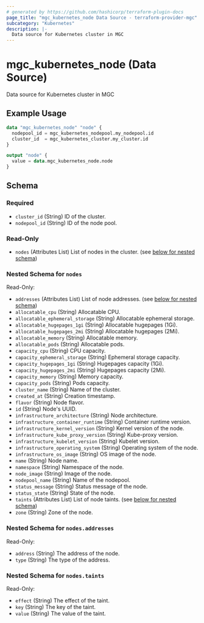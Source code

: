 ```yaml
---
# generated by https://github.com/hashicorp/terraform-plugin-docs
page_title: "mgc_kubernetes_node Data Source - terraform-provider-mgc"
subcategory: "Kubernetes"
description: |-
  Data source for Kubernetes cluster in MGC
---
```


# mgc_kubernetes_node (Data Source)

Data source for Kubernetes cluster in MGC

## Example Usage

```terraform
data "mgc_kubernetes_node" "node" {
  nodepool_id = mgc_kubernetes_nodepool.my_nodepool.id
  cluster_id  = mgc_kubernetes_cluster.my_cluster.id
}

output "node" {
  value = data.mgc_kubernetes_node.node
}
```

<!-- schema generated by tfplugindocs -->
## Schema

### Required

- `cluster_id` (String) ID of the cluster.
- `nodepool_id` (String) ID of the node pool.

### Read-Only

- `nodes` (Attributes List) List of nodes in the cluster. (see [below for nested schema](#nestedatt--nodes))

<a id="nestedatt--nodes"></a>
### Nested Schema for `nodes`

Read-Only:

- `addresses` (Attributes List) List of node addresses. (see [below for nested schema](#nestedatt--nodes--addresses))
- `allocatable_cpu` (String) Allocatable CPU.
- `allocatable_ephemeral_storage` (String) Allocatable ephemeral storage.
- `allocatable_hugepages_1gi` (String) Allocatable hugepages (1Gi).
- `allocatable_hugepages_2mi` (String) Allocatable hugepages (2Mi).
- `allocatable_memory` (String) Allocatable memory.
- `allocatable_pods` (String) Allocatable pods.
- `capacity_cpu` (String) CPU capacity.
- `capacity_ephemeral_storage` (String) Ephemeral storage capacity.
- `capacity_hugepages_1gi` (String) Hugepages capacity (1Gi).
- `capacity_hugepages_2mi` (String) Hugepages capacity (2Mi).
- `capacity_memory` (String) Memory capacity.
- `capacity_pods` (String) Pods capacity.
- `cluster_name` (String) Name of the cluster.
- `created_at` (String) Creation timestamp.
- `flavor` (String) Node flavor.
- `id` (String) Node's UUID.
- `infrastructure_architecture` (String) Node architecture.
- `infrastructure_container_runtime` (String) Container runtime version.
- `infrastructure_kernel_version` (String) Kernel version of the node.
- `infrastructure_kube_proxy_version` (String) Kube-proxy version.
- `infrastructure_kubelet_version` (String) Kubelet version.
- `infrastructure_operating_system` (String) Operating system of the node.
- `infrastructure_os_image` (String) OS image of the node.
- `name` (String) Node name.
- `namespace` (String) Namespace of the node.
- `node_image` (String) Image of the node.
- `nodepool_name` (String) Name of the nodepool.
- `status_message` (String) Status message of the node.
- `status_state` (String) State of the node.
- `taints` (Attributes List) List of node taints. (see [below for nested schema](#nestedatt--nodes--taints))
- `zone` (String) Zone of the node.

<a id="nestedatt--nodes--addresses"></a>
### Nested Schema for `nodes.addresses`

Read-Only:

- `address` (String) The address of the node.
- `type` (String) The type of the address.


<a id="nestedatt--nodes--taints"></a>
### Nested Schema for `nodes.taints`

Read-Only:

- `effect` (String) The effect of the taint.
- `key` (String) The key of the taint.
- `value` (String) The value of the taint.
